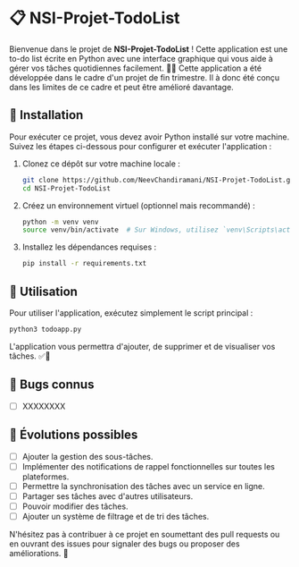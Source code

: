 # 📋 NSI-Projet-TodoList

Bienvenue dans le projet de **NSI-Projet-TodoList** ! Cette application est une to-do list écrite en Python avec une interface graphique qui vous aide à gérer vos tâches quotidiennes facilement. 📝✨
Cette application a été développée dans le cadre d'un projet de fin trimestre. Il à donc été conçu dans les limites de ce cadre et peut être amélioré davantage.

## 🚀 Installation

Pour exécuter ce projet, vous devez avoir Python installé sur votre machine. Suivez les étapes ci-dessous pour configurer et exécuter l'application :

1. Clonez ce dépôt sur votre machine locale :
    ```bash
    git clone https://github.com/NeevChandiramani/NSI-Projet-TodoList.git
    cd NSI-Projet-TodoList
    ```

2. Créez un environnement virtuel (optionnel mais recommandé) :
    ```bash
    python -m venv venv
    source venv/bin/activate  # Sur Windows, utilisez `venv\Scripts\activate`
    ```

3. Installez les dépendances requises :
    ```bash
    pip install -r requirements.txt
    ```

## 🎯 Utilisation

Pour utiliser l'application, exécutez simplement le script principal :
```bash
python3 todoapp.py
```

L'application vous permettra d'ajouter, de supprimer et de visualiser vos tâches. ✅📅

## 🐞 Bugs connus

- [ ] XXXXXXXX

## 🌟 Évolutions possibles

- [ ] Ajouter la gestion des sous-tâches.
- [ ] Implémenter des notifications de rappel fonctionnelles sur toutes les plateformes.
- [ ] Permettre la synchronisation des tâches avec un service en ligne.
- [ ] Partager ses tâches avec d'autres utilisateurs.
- [ ] Pouvoir modifier des tâches.
- [ ] Ajouter un système de filtrage et de tri des tâches.

N'hésitez pas à contribuer à ce projet en soumettant des pull requests ou en ouvrant des issues pour signaler des bugs ou proposer des améliorations. 🙌
